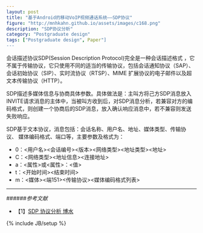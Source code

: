 ```yaml
---
layout: post
title: "基于Android的移动VoIP视频通话系统——SDP协议"
figure: "http://mnhkahn.github.io/assets/images/c168.png"
description: "SDP协议分析"
category: "Postgraduate design"
tags: ["Postgraduate design", Paper"]
---
```


会话描述协议SDP(Session Description Protocol)完全是一种会话描述格式 ，它不属于传输协议，它只使用不同的适当的传输协议，包括会话通知协议（SAP）、会话初始协议（SIP）、实时流协议（RTSP）、MIME 扩展协议的电子邮件以及超文本传输协议（HTTP）。

SDP描述多媒体信息与协商具体参数。具体做法是：主叫方将己方SDP消息放入INVITE请求消息的主体中，当被叫方收到后，对SDP消息分析，若兼容对方的编码格式，则创建一个协商后的SDP消息，放入确认响应消息中，若不兼容则发送失败响应。

SDP基于文本协议，消息包括：会话名称、用户名、地址、媒体类型、传输协议、
媒体编码格式、端口等，主要参数及格式为：

+ 0：<用户名><会话编号><版本><网络类型><地址类型><地址>
+ C：<网络类型><地址信息><连接地址>
+ a：<属性>或<属性>：<值>
+ t：<开始时间><结束时间>
+ m：<媒体><端151><传输协议><媒体编码格式列表>

---
######*参考文献*
+ 【1】[SDP 协议分析 博水](http://www.cnblogs.com/qingquan/archive/2011/08/02/2125585.html)


{% include JB/setup %}